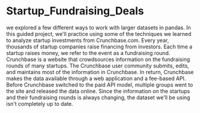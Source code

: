 # Startup_Fundraising_Deals
 we explored a few different ways to work with larger datasets in pandas. In this guided project, we'll practice using some of the techniques we learned to analyze startup investments from Crunchbase.com.  Every year, thousands of startup companies raise financing from investors. Each time a startup raises money, we refer to the event as a fundraising round. Crunchbase is a website that crowdsources information on the fundraising rounds of many startups. The Crunchbase user community submits, edits, and maintains most of the information in Crunchbase.  In return, Crunchbase makes the data available through a web application and a fee-based API. Before Crunchbase switched to the paid API model, multiple groups went to the site and released the data online. Since the information on the startups and their fundraising rounds is always changing, the dataset we'll be using isn't completely up to date.

